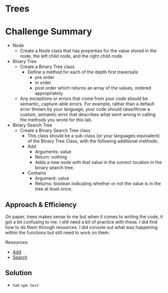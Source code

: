 # Trees

# Challenge Summary

- Node
  - Create a Node class that has properties for the value stored in the node, the left child node, and the right child node.
- Binary Tree
  - Create a Binary Tree class
    - Define a method for each of the depth first traversals:
      - pre order
      - in order
      - post order which returns an array of the values, ordered appropriately.
  - Any exceptions or errors that come from your code should be semantic, capture-able errors. For example, rather than a default error thrown by your language, your code should raise/throw a custom, semantic error that describes what went wrong in calling the methods you wrote for this lab.
- Binary Search Tree
  - Create a Binary Search Tree class
    - This class should be a sub-class (or your languages equivalent) of the Binary Tree Class, with the following additional methods:
    - Add
      - Arguments: value
      - Return: nothing
      - Adds a new node with that value in the correct location in the binary search tree.
    - Contains
      - Argument: value
      - Returns: boolean indicating whether or not the value is in the tree at least once.

## Approach & Efficiency
On paper, trees makes sense to me but when it comes to writing the code, it got a bit confusing to me. I still need a bit of practice with these. I did find how to do them through resources. I did console out what was happening within the functions but still need to work on them.

Resources:
- [Add](https://www.digitalocean.com/community/tutorials/js-binary-search-trees)
- [Search](https://www.tutorialspoint.com/Searching-for-values-in-an-Javascript-Binary-Search-Tree)

## Solution
- run `npm test`

